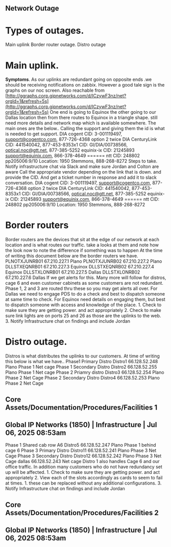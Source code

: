 ## Network Outage 

# Types of outages. 

Main uplink Border router outage. Distro outage 

# Main uplink. 

**Symptoms**. As our uplinks are redundant going on opposite ends .we should be receiving notifications on zabbix. However a good tale sign is the graphs on our noc screen. Also reachable from [http://ggraphs.corp.gipnetworks.com/d/ICzywF3nz/net?orgId=1&refresh=5s](http://ggraphs.corp.gipnetworks.com/d/ICzywF3nz/net?orgId=1&refresh=5s) One end is going to Equinox the other going to our Dallas location then from there routes to Equinox in a triangle shape. still need more details and network map which is available somewhere. The main ones are the below.. Calling the support and giving them the id is what is needed to get support. DIA cogent CID: 3-001119497, support@cogentco.com, 877-726-4368 option 2 twice DIA CenturyLink CID: 441540042, 877-453-8353x1 CID: GI/DIA/00738566, optical.noc@gtt.net, 877-385-5252 equinix-ix CID: 21245893 support@equinix.com, 866-378-4649 ====== ntt CID: 248802 pp205006:9/10 Location: 1950 Stemmons, 888-268-8272 Steps to take. Notify infrastructure chat via Slack and make sure Jordan and Colton are aware Call the appropriate vendor depending on the link that is down. and provide the CID. And get a ticket number in response and add it to slack conversation. DIA cogent CID: 3-001119497, support@cogentco.com, 877-726-4368 option 2 twice DIA CenturyLink CID: 441540042, 877-453-8353x1 CID: GI/DIA/00738566, optical.noc@gtt.net, 877-385-5252 equinix-ix CID: 21245893 support@equinix.com, 866-378-4649 ====== ntt CID: 248802 pp205006:9/10 Location: 1950 Stemmons, 888-268-8272 

# Border routers 

Border routers are the devices that sit at the edge of our network at each location and is what routes our traffic. take a looks at them and note how the look now to note the difference if something was to happen At the time of writing this document below are the border routers we have. PLNOTXJUNRB01 67.210.227.1 Plano PLNOTXJUNRB02 67.210.227.2 Plano DLLSTXEQNRB01 67.210.227.3 Equinox DLLSTXEQNRB02 67.210.227.4 Equinox DLLSTXLONRB01 67.210.227.5 Dallas DLLSTXLONRB02 67.210.227.6 Dallas If we get alerts for this. Many more will follow for distros, cage 6 and even customer cabinets as some customers are not redundant. Phase 1, 2 and 3 are routed thru these so you may get alerts all over. For Dallas we need to engage PDS to do a check and best to dispatch someone at same time to check. For Equinox need details on engaging them, but best to dispatch someone with access and knowledge of the place. 1. Check to make sure they are getting power. and act appropriately 2. Check to make sure link lights are on ports 25 and 26 as those are the uplinks to the web. 3. Notify Infrastructure chat on findings and include Jordan 

# Distro outage. 

Distros is what distributes the uplinks to our customers. At time of writing this below is what we have.. Phase1 Primary Distro Distro1 66.128.52.248 Plano Phase 1 Net cage Phase 1 Secondary Distro Distro2 66.128.52.255 Plano Phase 1 Net cage Phase 2 Priamry distro Distro3 66.128.52.254 Plano Phase 2 Net Cage Phase 2 Secondary Distro Distro4 66.128.52.253 Plano Phase 2 Net Cage 

## Core Assets/Documentation/Procedures/Facilities 1 

## Global IP Networks (1850) | Infrastructure | Jul 06, 2025 08:53am 


Phase 1 Shared cab row A6 Distro5 66.128.52.247 Plano Phase 1 behind cage 6 Phase 3 Primary Distro Distro11 66.128.52.241 Plano Phase 3 Net Cage Phase 3 Secondary Distro Distro12 66.128.52.242 Plano Phase 3 Net Cage dallas 66.128.52.243 Net cage Distro 1 also handles Cage 6 and our office traffic. In addition many customers who do not have redundancy set up will be affected. 1. Check to make sure they are getting power. and act appropriately 2. View each of the slots accordingly as cards to seem to fail at times. 1. these can be replaced without any additional configurations. 3. Notify Infrastructure chat on findings and include Jordan 

## Core Assets/Documentation/Procedures/Facilities 2 

## Global IP Networks (1850) | Infrastructure | Jul 06, 2025 08:53am 


